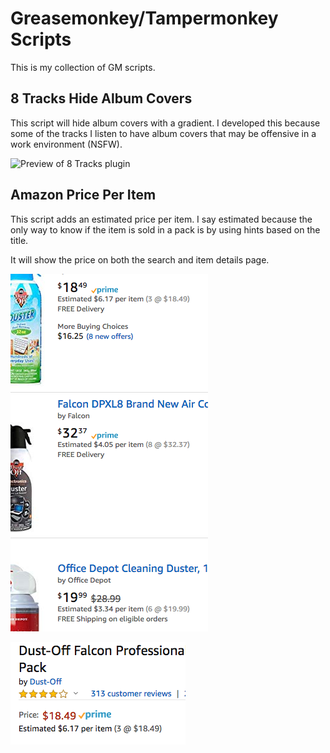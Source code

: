 # Greasemonkey/Tampermonkey Scripts

This is my collection of GM scripts.

## 8 Tracks Hide Album Covers

This script will hide album covers with a gradient.
I developed this because some of the tracks I listen to have album covers that
may be offensive in a work environment (NSFW).

![Preview of 8 Tracks plugin](_files/gm_8tracks_demo.gif)

## Amazon Price Per Item

This script adds an estimated price per item. I say estimated because
the only way to know if the item is sold in a pack is by using hints based
on the title.

It will show the price on both the search and item details page.

![Amazon price per item search](_files/gm_amazon_per_item_search.png)

![Amazon price per item details](_files/gm_amazon_per_item_item.png)
